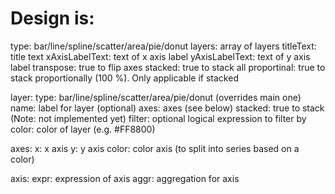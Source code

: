 # Design is:
  
  type: bar/line/spline/scatter/area/pie/donut
  layers: array of layers
  titleText: title text
  xAxisLabelText: text of x axis label
  yAxisLabelText: text of y axis label
  transpose: true to flip axes
  stacked: true to stack all 
  proportinal: true to stack proportionally (100 %). Only applicable if stacked

layer:
  type: bar/line/spline/scatter/area/pie/donut (overrides main one)
  name: label for layer (optional)
  axes: axes (see below)
  stacked: true to stack (Note: not implemented yet)
  filter: optional logical expression to filter by
  color: color of layer (e.g. #FF8800)

axes:
  x: x axis
  y: y axis
  color: color axis (to split into series based on a color)

axis: 
  expr: expression of axis
  aggr: aggregation for axis


